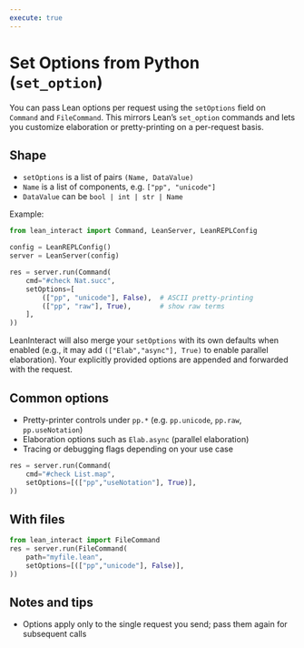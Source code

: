 ```yaml
---
execute: true
---
```


# Set Options from Python (`set_option`)

You can pass Lean options per request using the `setOptions` field on `Command` and `FileCommand`. This mirrors Lean’s `set_option` commands and lets you customize elaboration or pretty-printing on a per-request basis.

## Shape

- `setOptions` is a list of pairs `(Name, DataValue)`
- `Name` is a list of components, e.g. `["pp", "unicode"]`
- `DataValue` can be `bool | int | str | Name`

Example:

```python tags=["execute"]
from lean_interact import Command, LeanServer, LeanREPLConfig

config = LeanREPLConfig()
server = LeanServer(config)

res = server.run(Command(
    cmd="#check Nat.succ",
    setOptions=[
        (["pp", "unicode"], False),  # ASCII pretty-printing
        (["pp", "raw"], True),       # show raw terms
    ],
))
```

LeanInteract will also merge your `setOptions` with its own defaults when enabled (e.g., it may add `(["Elab","async"], True)` to enable parallel elaboration). Your explicitly provided options are appended and forwarded with the request.

## Common options

- Pretty-printer controls under `pp.*` (e.g. `pp.unicode`, `pp.raw`, `pp.useNotation`)
- Elaboration options such as `Elab.async` (parallel elaboration)
- Tracing or debugging flags depending on your use case

```python tags=["execute"]
res = server.run(Command(
    cmd="#check List.map",
    setOptions=[(["pp","useNotation"], True)],
))
```

## With files

```python
from lean_interact import FileCommand
res = server.run(FileCommand(
    path="myfile.lean",
    setOptions=[(["pp","unicode"], False)],
))
```

## Notes and tips

- Options apply only to the single request you send; pass them again for subsequent calls
